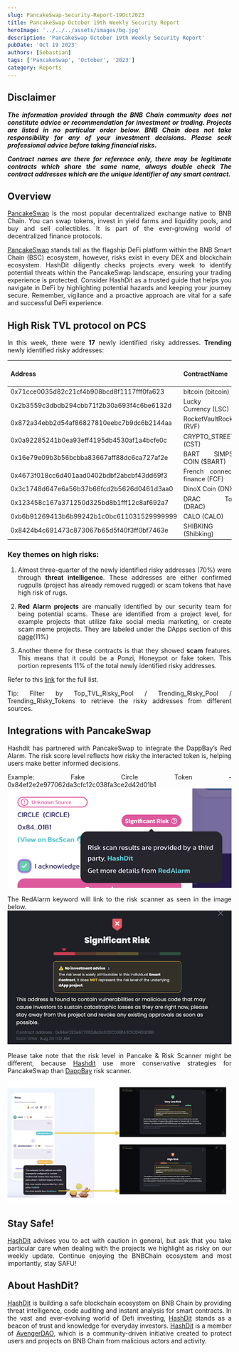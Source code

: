 ```yaml
---
slug: PancakeSwap-Security-Report-19Oct2023
title: PancakeSwap October 19th Weekly Security Report
heroImage: '../../../assets/images/bg.jpg'
description: 'PancakeSwap October 19th Weekly Security Report'
pubDate: 'Oct 19 2023'
authors: [Sebastian]
tags: ['PancakeSwap', 'October', '2023']
category: Reports
---
```

<div align="justify">

## Disclaimer 


***The information provided through the BNB Chain community does not constitute advice or recommendation for investment or trading. Projects are listed in no particular order below. BNB Chain does not take responsibility for any of your investment decisions. Please seek professional advice before taking financial risks.***

***Contract names are there for reference only, there may be legitimate contracts which share the same name, always double check The contract addresses which are the unique identifier of any smart contract.***

## Overview
[PancakeSwap](https://pancakeswap.finance/) is the most popular decentralized exchange native to BNB Chain. You can swap tokens, invest in yield farms and liquidity pools, and buy and sell collectibles. It is part of the ever-growing world of decentralized finance protocols. 

[PancakeSwap](https://pancakeswap.finance/) stands tall as the flagship DeFi platform within the BNB Smart Chain (BSC) ecosystem, however, risks exist in every DEX and blockchain ecosystem. HashDit diligently checks projects every week to identify potential threats within the PancakeSwap landscape, ensuring your trading experience is protected. Consider HashDit as a trusted guide that helps you navigate in DeFi by highlighting potential hazards and keeping your journey secure. Remember, vigilance and a proactive approach are vital for a safe and successful DeFi experience.

## High Risk TVL protocol on PCS

In this week, there were **17** newly identified risky addresses.
**Trending** newly identified risky addresses: 

| Address      | 	ContractName |	Weekly Active Transactions |
| ----------- | 	----------- |	----------- |
|0x71cce0035d82c21cf4b908bcd8f1117fff0fa623|	bitcoin (bitcoin)|	427|
|0x2b3559c3dbdb294cbb71f2b30a693f4c6be6132d|	Lucky star Currency (LSC)|	350|
|0x872a34ebb2d54af86827810eebc7b9dc6b2144aa|	RocketVaultRocketX (RVF)|	215|
|0x0a92285241b0ea93eff4195db4530af1a4bcfe0c|	CRYPTO_STREET (CST)|	179|
|0x16e79e09b3b56bcbba83667aff88dc6ca727af2e|	BART SIMPSON COIN ($BART)|	162|
|0x4673f018cc6d401aad0402bdbf2abcbf43dd69f3|	French connection finance (FCF)|	100|
|0x3c1748d647e6a56b37b66fcd2b5626d0461d3aa0|	DinoX Coin (DNXC)|	23|
|0x123458c167a371250d325bd8b1fff12c8af692a7|	DRAC Token (DRAC)|	17|
|0xb6b91269413b6b99242b1c0bc611031529999999|	CALO (CALO)|	15|
|0x8424b4c691473c873067b65d5f40f3ff0bf7463e|	SHIBKING INU (Shibking)|	9|

### Key themes on high risks:

1. Almost three-quarter of the newly identified risky addresses (70%) were through **threat intelligence**. These addresses are either confirmed rugpulls (project has already removed rugged) or scam tokens that have high risk of rugs. 

2. **Red Alarm projects** are manually identified by our security team for being potential scams. These are identified from a project level, for example projects that utilize fake social media marketing, or create scam meme projects. They are labeled under the DApps section of this [page](https://dappbay.bnbchain.org/red-alarm)(11%)

3. Another theme for these contracts is that they showed **scam** features. This means that it could be a Ponzi, Honeypot or fake token. This portion represents 11% of the total newly identified risky addresses.

Refer to this [link](https://github.com/hashdit/hashdit/blob/main/gitbook_source_code/data/10192023_most_popular_risky_address.csv) for the full list.

Tip: Filter by Top_TVL_Risky_Pool / Trending_Risky_Pool / Trending_Risky_Tokens to retrieve the risky addresses from different sources.

## Integrations with PancakeSwap
Hashdit has partnered with PancakeSwap to integrate the DappBay’s Red Alarm. The risk score level reflects how risky the interacted token is, helping users make better informed decisions.


Example: Fake Circle Token - 0x84ef2e2e977062da3cfc12c038fa3ce2d42d01b1
![IMG-1](../2023-08-31/1.png)

The RedAlarm keyword will link to the risk scanner as seen in the image below.
![IMG-2](../2023-08-31/2.png)

Please take note that the risk level in Pancake & Risk Scanner might be different, because [Hashdit](https://www.hashdit.io/en) use more conservative strategies for PancakeSwap than [DappBay](https://dappbay.bnbchain.org/) risk scanner.

![IMG-3](../2023-08-31/3.jpeg)

## Stay Safe!
[HashDit](https://www.hashdit.io/en) advises you to act with caution in general, but ask that you take particular care when dealing with the projects we highlight as risky on our weekly update. Continue enjoying the BNBChain ecosystem and most importantly, stay SAFU!

## About HashDit?
[HashDit](https://www.hashdit.io/en) is building a safe blockchain ecosystem on BNB Chain by providing threat intelligence, code auditing and instant analysis for smart contracts. In the vast and ever-evolving world of Defi investing, [HashDit](https://www.hashdit.io/en) stands as a beacon of trust and knowledge for everyday investors.  [HashDit](https://www.hashdit.io/en) is a member of [AvengerDAO](https://www.bnbchain.org/en/blog/introducing-avengerdao-the-security-initiative-protecting-users-from-malicious-actors/), which is a community-driven initiative created to protect users and projects on BNB Chain from malicious actors and activity.

</div>